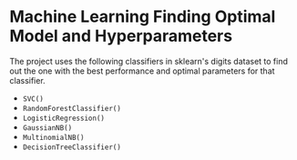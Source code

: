 # Machine Learning Finding Optimal Model and Hyperparameters

The project uses the following classifiers in sklearn's digits dataset to find out the one with the best performance and optimal parameters for that classifier.

- `SVC()`
- `RandomForestClassifier()`
- `LogisticRegression()`
- `GaussianNB()`
- `MultinomialNB()`
- `DecisionTreeClassifier()`
